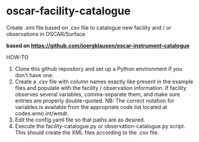 # oscar-facility-catalogue
Create .xml file based on .csv file to catalogue new facility and / or observations in OSCAR/Surface

**based on https://github.com/joergklausen/oscar-instrument-catalogue**

HOW-TO
1) Clone this github repository and set up a Python environment if you don't have one.
2) Create a .csv file with column names exactly like present in the example files and populate with the facility / observation information. If facility observes several variables, comma-separate them, and make sure entries are properly double-quoted. NB: The correct notation for variables is available from the appropriate code list located at codes.wmo.int/wmdr.
3) Edit the config.yaml file so that paths are as desired.
4) Execute the facility-catalogue.py or observation-catalogue.py script. This should create the XML files according to the .csv file.
